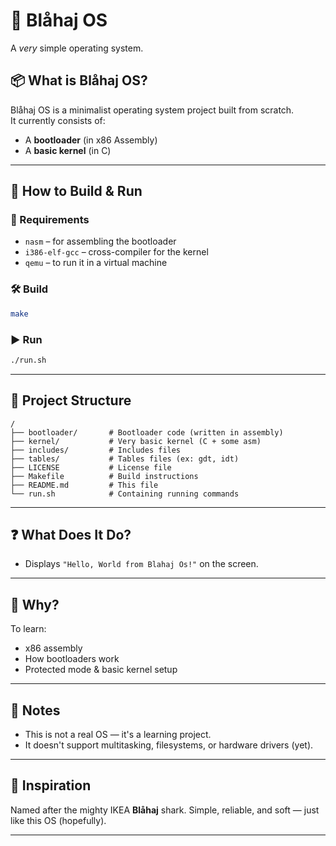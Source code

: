 # 🦈 Blåhaj OS
A *very* simple operating system.

## 📦 What is Blåhaj OS?

Blåhaj OS is a minimalist operating system project built from scratch.  
It currently consists of:

- A **bootloader** (in x86 Assembly)
- A **basic kernel** (in C)

---

## 🚀 How to Build & Run

### 🔧 Requirements

- `nasm` – for assembling the bootloader
- `i386-elf-gcc` – cross-compiler for the kernel
- `qemu` – to run it in a virtual machine

### 🛠 Build

```bash
make
````

### ▶️ Run

```bash
./run.sh
```
---

## 📁 Project Structure

```
/
├── bootloader/       # Bootloader code (written in assembly)
├── kernel/           # Very basic kernel (C + some asm)
├── includes/         # Includes files
├── tables/           # Tables files (ex: gdt, idt)
├── LICENSE           # License file
├── Makefile          # Build instructions
├── README.md         # This file
└── run.sh            # Containing running commands
```

---

## ❓ What Does It Do?

* Displays `"Hello, World from Blahaj Os!"` on the screen.

---

## 🧠 Why?

To learn:

* x86 assembly
* How bootloaders work
* Protected mode & basic kernel setup

---

## 📌 Notes

* This is not a real OS — it's a learning project.
* It doesn't support multitasking, filesystems, or hardware drivers (yet).

---

## 🦈 Inspiration

Named after the mighty IKEA **Blåhaj** shark.
Simple, reliable, and soft — just like this OS (hopefully).

---